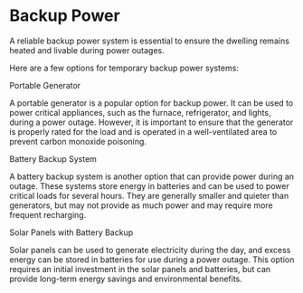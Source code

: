 # Backup Power

A reliable backup power system is essential to ensure the dwelling remains heated and livable during power outages. 

Here are a few options for temporary backup power systems:

Portable Generator

A portable generator is a popular option for backup power. It can be used to power critical appliances, such as the furnace, refrigerator, and lights, during a power outage. However, it is important to ensure that the generator is properly rated for the load and is operated in a well-ventilated area to prevent carbon monoxide poisoning.

Battery Backup System

A battery backup system is another option that can provide power during an outage. These systems store energy in batteries and can be used to power critical loads for several hours. They are generally smaller and quieter than generators, but may not provide as much power and may require more frequent recharging.

Solar Panels with Battery Backup

Solar panels can be used to generate electricity during the day, and excess energy can be stored in batteries for use during a power outage. This option requires an initial investment in the solar panels and batteries, but can provide long-term energy savings and environmental benefits.

